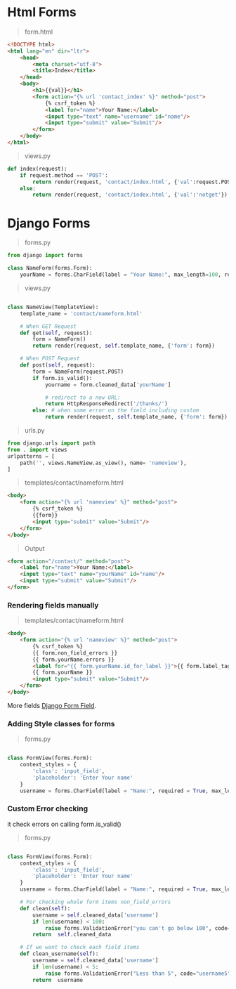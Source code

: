 # Html Forms

> form.html

```html
<!DOCTYPE html>
<html lang="en" dir="ltr">
    <head>
        <meta charset="utf-8">
        <title>Index</title>
    </head>
    <body>
        <h1>{{val}}</h1>
        <form action="{% url 'contact_index' %}" method="post">
            {% csrf_token %}
            <label for="name">Your Name:</label>
            <input type="text" name="username" id="name"/>
            <input type="submit" value="Submit"/>
        </form>
    </body>
</html>
```

> views.py

```python
def index(request):
    if request.method == 'POST':
        return render(request, 'contact/index.html', {'val':request.POST['username']})
    else:
        return render(request, 'contact/index.html', {'val':'notget'})
```

# Django Forms

> forms.py

```python
from django import forms

class NameForm(forms.Form):
    yourName = forms.CharField(label = "Your Name:", max_length=100, required = False)

```

> views.py

```python

class NameView(TemplateView):
    template_name = 'contact/nameform.html'

    # When GET Request
    def get(self, request):
        form = NameForm()
        return render(request, self.template_name, {'form': form})

    # When POST Request
    def post(self, request):
        form = NameForm(request.POST)
        if form.is_valid():
            yourname = form.cleaned_data['yourName']

            # redirect to a new URL:
            return HttpResponseRedirect('/thanks/')
        else: # when some error on the field including custom
            return render(request, self.template_name, {'form': form})

```

> urls.py

```python
from django.urls import path
from . import views
urlpatterns = [
    path('', views.NameView.as_view(), name= 'nameview'),
]
```

> templates/contact/nameform.html

```html
<body>
    <form action="{% url 'nameview' %}" method="post">
        {% csrf_token %}
        {{form}}
        <input type="submit" value="Submit"/>
    </form>
</body>

```

> Output

```html
<form action="/contact/" method="post">    
    <label for="name">Your Name:</label>
    <input type="text" name="yourName" id="name"/>
    <input type="submit" value="Submit"/>
</form>
```

### Rendering fields manually

> templates/contact/nameform.html

```html
<body>
    <form action="{% url 'nameview' %}" method="post">
        {% csrf_token %}
        {{ form.non_field_errors }}
        {{ form.yourName.errors }}
        <label for="{{ form.yourName.id_for_label }}">{{ form.label_tag }}</label>
        {{ form.yourName }}
        <input type="submit" value="Submit"/>
    </form>
</body>

```

More fields [Django Form Field](https://docs.djangoproject.com/en/2.1/topics/forms/#looping-over-the-form-s-fields).

### Adding Style classes for forms

> forms.py

```python

class FormView(forms.Form):
    context_styles = {
        'class': 'input_field',
        'placeholder': 'Enter Your name'
    }
    username = forms.CharField(label = "Name:", required = True, max_length=120, widget=forms.TextInput(attrs = context_styles))

```

### Custom Error checking

it check errors on calling form.is_valid()

> forms.py

```python

class FormView(forms.Form):
    context_styles = {
        'class': 'input_field',
        'placeholder': 'Enter Your name'
    }
    username = forms.CharField(label = "Name:", required = True, max_length=120, widget=forms.TextInput(attrs = context_styles))

    # For checking whole form items non_field_errors
    def clean(self):
        username = self.cleaned_data['username']
        if len(username) < 100:
            raise forms.ValidationError("you can't go below 100", code="field1",)
        return  self.cleaned_data

    # If we want to check each field items
    def clean_username(self):
        username = self.cleaned_data['username']
        if len(username) < 5:
            raise forms.ValidationError("Less than 5", code="username5",)
        return  username


```
